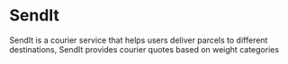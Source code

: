 # SendIt
SendIt is a courier service that helps users deliver parcels to different destinations, SendIt provides courier quotes based on weight categories
